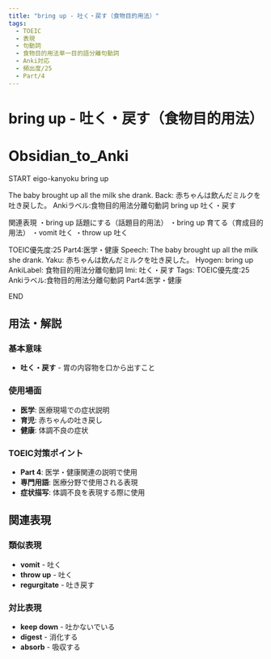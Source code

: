 ```yaml
---
title: "bring up - 吐く・戻す（食物目的用法）"
tags:
  - TOEIC
  - 表現
  - 句動詞
  - 食物目的用法単一目的語分離句動詞
  - Anki対応
  - 頻出度/25
  - Part/4
---
```


# bring up - 吐く・戻す（食物目的用法）

# Obsidian_to_Anki
START
eigo-kanyoku
bring up

The baby brought up all the milk she drank.
Back: 
赤ちゃんは飲んだミルクを吐き戻した。
Ankiラベル:食物目的用法分離句動詞
bring up
吐く・戻す

関連表現
・bring up 話題にする（話題目的用法）
・bring up 育てる（育成目的用法）
・vomit 吐く
・throw up 吐く

TOEIC優先度:25
Part4:医学・健康
Speech: The baby brought up all the milk she drank.
Yaku: 赤ちゃんは飲んだミルクを吐き戻した。
Hyogen: bring up
AnkiLabel: 食物目的用法分離句動詞
Imi: 吐く・戻す
Tags: TOEIC優先度:25 Ankiラベル:食物目的用法分離句動詞 Part4:医学・健康
<!--ID: 1752926150194-->
END

## 用法・解説

### 基本意味
- **吐く・戻す** - 胃の内容物を口から出すこと

### 使用場面
- **医学**: 医療現場での症状説明
- **育児**: 赤ちゃんの吐き戻し
- **健康**: 体調不良の症状

### TOEIC対策ポイント
- **Part 4**: 医学・健康関連の説明で使用
- **専門用語**: 医療分野で使用される表現
- **症状描写**: 体調不良を表現する際に使用

## 関連表現

### 類似表現
- **vomit** - 吐く
- **throw up** - 吐く
- **regurgitate** - 吐き戻す

### 対比表現
- **keep down** - 吐かないでいる
- **digest** - 消化する
- **absorb** - 吸収する 